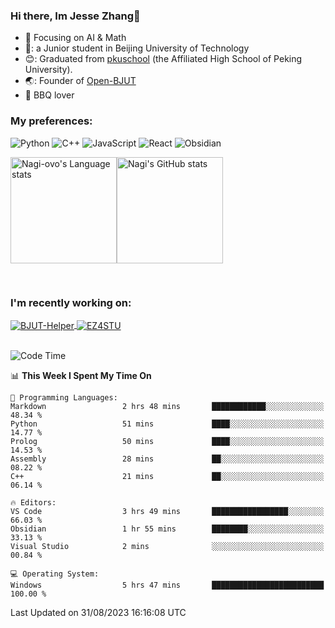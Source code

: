 ### Hi there, Im Jesse Zhang👋
- :orange_book: Focusing on AI & Math 
- 🔬: a Junior student in Beijing University of Technology
- 😊: Graduated from [pkuschool](https://www.pkuschool.edu.cn/) (the Affiliated High School of Peking University).
- 🌏: Founder of [Open-BJUT](https://github.com/Open-BJUT)
- :meat_on_bone: BBQ lover

### My preferences:
![Python](https://img.shields.io/badge/python-3670A0?style=for-the-badge&logo=python&logoColor=ffdd54)
![C++](https://img.shields.io/badge/c++-%2300599C.svg?style=for-the-badge&logo=c%2B%2B&logoColor=white)
![JavaScript](https://img.shields.io/badge/javascript-%23323330.svg?style=for-the-badge&logo=javascript&logoColor=%23F7DF1E)
![React](https://img.shields.io/badge/react-%2320232a.svg?style=for-the-badge&logo=react&logoColor=%2361DAFB)
![Obsidian](https://img.shields.io/badge/Obsidian-%23483699.svg?style=for-the-badge&logo=obsidian&logoColor=white)
 <!-- ![Docker](https://img.shields.io/badge/docker-%230db7ed.svg?style=for-the-badge&logo=docker&logoColor=white) -->


<div style="display:flex; flex-wrap:wrap; height: 200px;">
  <img height="170" src="https://github-readme-stats-git-main-nagi-ovo.vercel.app/api/top-langs/?username=Nagi-ovo&hide=css,scss,html,java,typescript&layout=compact&card_width=345&card_height=400" alt="Nagi-ovo's Language stats">
  <img height="170" src="https://github-readme-stats-git-main-nagi-ovo.vercel.app/api?username=Nagi-ovo&show_icons=true&theme=radical" alt="Nagi's GitHub stats">
</div>

### I'm recently working on:</a>

 <div>
<a href="https://github.com/Open-BJUT/BJUT-Helper">
  <img align="center" src="https://github-readme-stats-git-main-nagi-ovo.vercel.app/api/pin/?username=Nagi-ovo&repo=BJUT-Helper" alt="BJUT-Helper">
</a>
<a href="https://github.com/Nagi-ovo/EZ4STU">
  <img align="center" src="https://github-readme-stats-git-main-nagi-ovo.vercel.app/api/pin/?username=Nagi-ovo&repo=EZ4STU" alt="EZ4STU">
</a>  
</div>

<br />

<!--START_SECTION:waka-->
![Code Time](http://img.shields.io/badge/Code%20Time-169%20hrs%207%20mins-blue)

📊 **This Week I Spent My Time On** 

```text
💬 Programming Languages: 
Markdown                 2 hrs 48 mins       ████████████░░░░░░░░░░░░░   48.34 % 
Python                   51 mins             ████░░░░░░░░░░░░░░░░░░░░░   14.77 % 
Prolog                   50 mins             ████░░░░░░░░░░░░░░░░░░░░░   14.53 % 
Assembly                 28 mins             ██░░░░░░░░░░░░░░░░░░░░░░░   08.22 % 
C++                      21 mins             ██░░░░░░░░░░░░░░░░░░░░░░░   06.14 % 

🔥 Editors: 
VS Code                  3 hrs 49 mins       █████████████████░░░░░░░░   66.03 % 
Obsidian                 1 hr 55 mins        ████████░░░░░░░░░░░░░░░░░   33.13 % 
Visual Studio            2 mins              ░░░░░░░░░░░░░░░░░░░░░░░░░   00.84 % 

💻 Operating System: 
Windows                  5 hrs 47 mins       █████████████████████████   100.00 % 
```


 Last Updated on 31/08/2023 16:16:08 UTC
<!--END_SECTION:waka-->



